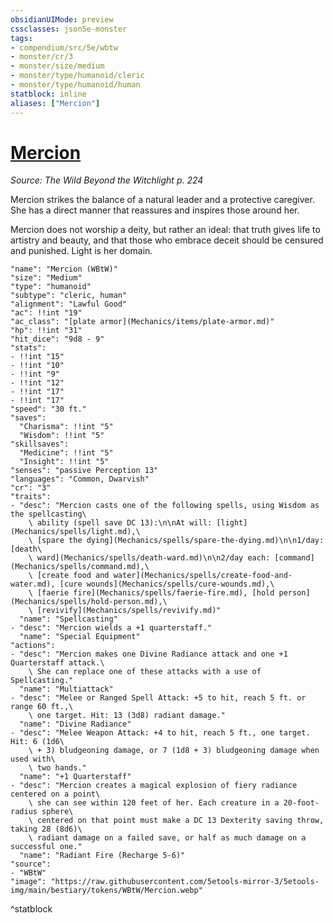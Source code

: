 ```yaml
---
obsidianUIMode: preview
cssclasses: json5e-monster
tags:
- compendium/src/5e/wbtw
- monster/cr/3
- monster/size/medium
- monster/type/humanoid/cleric
- monster/type/humanoid/human
statblock: inline
aliases: ["Mercion"]
---
```

# [Mercion](Mechanics\bestiary\npc/mercion-wbtw.md)
*Source: The Wild Beyond the Witchlight p. 224*  

Mercion strikes the balance of a natural leader and a protective caregiver. She has a direct manner that reassures and inspires those around her.

Mercion does not worship a deity, but rather an ideal: that truth gives life to artistry and beauty, and that those who embrace deceit should be censured and punished. Light is her domain.

```statblock
"name": "Mercion (WBtW)"
"size": "Medium"
"type": "humanoid"
"subtype": "cleric, human"
"alignment": "Lawful Good"
"ac": !!int "19"
"ac_class": "[plate armor](Mechanics/items/plate-armor.md)"
"hp": !!int "31"
"hit_dice": "9d8 - 9"
"stats":
- !!int "15"
- !!int "10"
- !!int "9"
- !!int "12"
- !!int "17"
- !!int "17"
"speed": "30 ft."
"saves":
  "Charisma": !!int "5"
  "Wisdom": !!int "5"
"skillsaves":
  "Medicine": !!int "5"
  "Insight": !!int "5"
"senses": "passive Perception 13"
"languages": "Common, Dwarvish"
"cr": "3"
"traits":
- "desc": "Mercion casts one of the following spells, using Wisdom as the spellcasting\
    \ ability (spell save DC 13):\n\nAt will: [light](Mechanics/spells/light.md),\
    \ [spare the dying](Mechanics/spells/spare-the-dying.md)\n\n1/day: [death\
    \ ward](Mechanics/spells/death-ward.md)\n\n2/day each: [command](Mechanics/spells/command.md),\
    \ [create food and water](Mechanics/spells/create-food-and-water.md), [cure wounds](Mechanics/spells/cure-wounds.md),\
    \ [faerie fire](Mechanics/spells/faerie-fire.md), [hold person](Mechanics/spells/hold-person.md),\
    \ [revivify](Mechanics/spells/revivify.md)"
  "name": "Spellcasting"
- "desc": "Mercion wields a +1 quarterstaff."
  "name": "Special Equipment"
"actions":
- "desc": "Mercion makes one Divine Radiance attack and one +1 Quarterstaff attack.\
    \ She can replace one of these attacks with a use of Spellcasting."
  "name": "Multiattack"
- "desc": "Melee or Ranged Spell Attack: +5 to hit, reach 5 ft. or range 60 ft.,\
    \ one target. Hit: 13 (3d8) radiant damage."
  "name": "Divine Radiance"
- "desc": "Melee Weapon Attack: +4 to hit, reach 5 ft., one target. Hit: 6 (1d6\
    \ + 3) bludgeoning damage, or 7 (1d8 + 3) bludgeoning damage when used with\
    \ two hands."
  "name": "+1 Quarterstaff"
- "desc": "Mercion creates a magical explosion of fiery radiance centered on a point\
    \ she can see within 120 feet of her. Each creature in a 20-foot-radius sphere\
    \ centered on that point must make a DC 13 Dexterity saving throw, taking 28 (8d6)\
    \ radiant damage on a failed save, or half as much damage on a successful one."
  "name": "Radiant Fire (Recharge 5-6)"
"source":
- "WBtW"
"image": "https://raw.githubusercontent.com/5etools-mirror-3/5etools-img/main/bestiary/tokens/WBtW/Mercion.webp"
```
^statblock